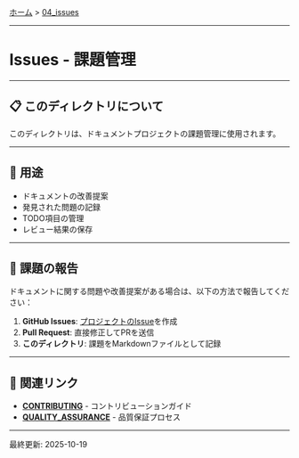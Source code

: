 [ホーム](../README.md) > [04_issues](README.md)

---

# Issues - 課題管理


---

## 📋 このディレクトリについて

このディレクトリは、ドキュメントプロジェクトの課題管理に使用されます。

---

## 🎯 用途

- ドキュメントの改善提案
- 発見された問題の記録
- TODO項目の管理
- レビュー結果の保存

---

## 📝 課題の報告

ドキュメントに関する問題や改善提案がある場合は、以下の方法で報告してください：

1. **GitHub Issues**: [プロジェクトのIssue](https://github.com/kamogashira-sys/q-cli-docs/issues)を作成
2. **Pull Request**: 直接修正してPRを送信
3. **このディレクトリ**: 課題をMarkdownファイルとして記録

---

## 🔗 関連リンク

- **[CONTRIBUTING](../05_meta/01_CONTRIBUTING.md)** - コントリビューションガイド
- **[QUALITY_ASSURANCE](../05_meta/02_QUALITY_ASSURANCE.md)** - 品質保証プロセス

---

最終更新: 2025-10-19
